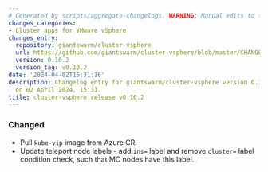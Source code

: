 ```yaml
---
# Generated by scripts/aggregate-changelogs. WARNING: Manual edits to this files will be overwritten.
changes_categories:
- Cluster apps for VMware vSphere
changes_entry:
  repository: giantswarm/cluster-vsphere
  url: https://github.com/giantswarm/cluster-vsphere/blob/master/CHANGELOG.md#0102---2024-04-02
  version: 0.10.2
  version_tag: v0.10.2
date: '2024-04-02T15:31:16'
description: Changelog entry for giantswarm/cluster-vsphere version 0.10.2, published
  on 02 April 2024, 15:31.
title: cluster-vsphere release v0.10.2
---
```


### Changed
- Pull `kube-vip` image from Azure CR.
- Update teleport node labels - add `ins=` label and remove `cluster=` label condition check, such that MC nodes have this label.
